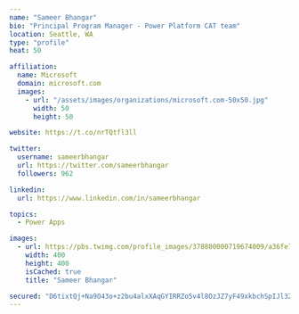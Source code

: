 ```yaml
---
name: "Sameer Bhangar"
bio: "Principal Program Manager - Power Platform CAT team"
location: Seattle, WA
type: "profile"
heat: 50

affiliation:
  name: Microsoft
  domain: microsoft.com
  images:
    - url: "/assets/images/organizations/microsoft.com-50x50.jpg"
      width: 50
      height: 50

website: https://t.co/nrTQtfl3ll

twitter:
  username: sameerbhangar
  url: https://twitter.com/sameerbhangar
  followers: 962

linkedin:
  url: https://www.linkedin.com/in/sameerbhangar

topics:
  - Power Apps

images:
  - url: https://pbs.twimg.com/profile_images/378800000719674009/a36fe7ddfab1778b76e5793772e43798_400x400.jpeg
    width: 400
    height: 400
    isCached: true
    title: "Sameer Bhangar"

secured: "D6tixtQj+Na9O43o+z2bu4alxXAqGYIRRZo5v4l8OzJZ7yF49xkbchSpIJl3Zwbt2bKkyTySu6fuugBDBm+4fz2GWG4APTdM5aim6g/YGWQl7Ts+LVix0QWGKEXumnNz16md5T1H+cpHdli9+8JJ4/D+6iyxCVrJQfGINh+Zmj40fHwtoYIcvQwKEFaD3NlB9Ho4zQndRpwn+ry+c4jb7YhpIRPk3Ft1Bmisrmg8v0VnFxmgfyja2P0HOxC0MZ4/3cZs1h2GIACW2vMf5wYbK6SyZBfmFOE2zEnNshIpz0ypddeVkbvSzsVsRzjfzPSjlk0qR0h5rF7Z6mG/qh6FZhx16oGFRZrnSxwAHkmnCBcRjUEnz3IU9zieJpaFEPaLRXlOLwbjBf0bQf8yHUiYAw==;o5IcRvBXCq+kEnEA56LF/A=="
---
```


